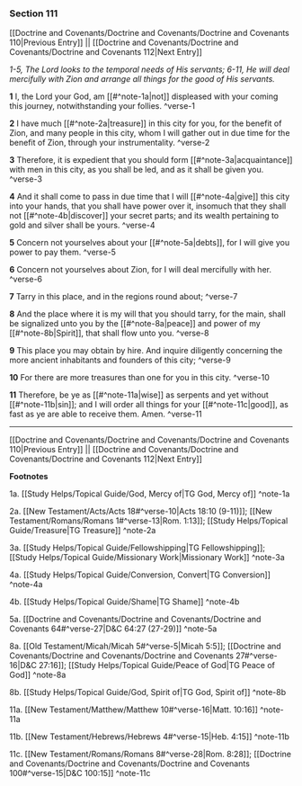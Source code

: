 ### Section 111

[[Doctrine and Covenants/Doctrine and Covenants/Doctrine and Covenants 110|Previous Entry]]  ||  [[Doctrine and Covenants/Doctrine and Covenants/Doctrine and Covenants 112|Next Entry]]

*1-5, The Lord looks to the temporal needs of His servants; 6-11, He will deal mercifully with Zion and arrange all things for the good of His servants.*

**1**  I, the Lord your God, am [[#^note-1a|not]] displeased with your coming this journey, notwithstanding your follies. ^verse-1

**2**  I have much [[#^note-2a|treasure]] in this city for you, for the benefit of Zion, and many people in this city, whom I will gather out in due time for the benefit of Zion, through your instrumentality. ^verse-2

**3**  Therefore, it is expedient that you should form [[#^note-3a|acquaintance]] with men in this city, as you shall be led, and as it shall be given you. ^verse-3

**4**  And it shall come to pass in due time that I will [[#^note-4a|give]] this city into your hands, that you shall have power over it, insomuch that they shall not [[#^note-4b|discover]] your secret parts; and its wealth pertaining to gold and silver shall be yours. ^verse-4

**5**  Concern not yourselves about your [[#^note-5a|debts]], for I will give you power to pay them. ^verse-5

**6**  Concern not yourselves about Zion, for I will deal mercifully with her. ^verse-6

**7**  Tarry in this place, and in the regions round about; ^verse-7

**8**  And the place where it is my will that you should tarry, for the main, shall be signalized unto you by the [[#^note-8a|peace]] and power of my [[#^note-8b|Spirit]], that shall flow unto you. ^verse-8

**9**  This place you may obtain by hire. And inquire diligently concerning the more ancient inhabitants and founders of this city; ^verse-9

**10**  For there are more treasures than one for you in this city. ^verse-10

**11**  Therefore, be ye as [[#^note-11a|wise]] as serpents and yet without [[#^note-11b|sin]]; and I will order all things for your [[#^note-11c|good]], as fast as ye are able to receive them. Amen. ^verse-11


---
[[Doctrine and Covenants/Doctrine and Covenants/Doctrine and Covenants 110|Previous Entry]]  ||  [[Doctrine and Covenants/Doctrine and Covenants/Doctrine and Covenants 112|Next Entry]]


**Footnotes**


1a. [[Study Helps/Topical Guide/God, Mercy of|TG God, Mercy of]] ^note-1a

2a. [[New Testament/Acts/Acts 18#^verse-10|Acts 18:10 (9-11)]]; [[New Testament/Romans/Romans 1#^verse-13|Rom. 1:13]]; [[Study Helps/Topical Guide/Treasure|TG Treasure]] ^note-2a

3a. [[Study Helps/Topical Guide/Fellowshipping|TG Fellowshipping]]; [[Study Helps/Topical Guide/Missionary Work|Missionary Work]] ^note-3a

4a. [[Study Helps/Topical Guide/Conversion, Convert|TG Conversion]] ^note-4a

4b. [[Study Helps/Topical Guide/Shame|TG Shame]] ^note-4b

5a. [[Doctrine and Covenants/Doctrine and Covenants/Doctrine and Covenants 64#^verse-27|D&C 64:27 (27-29)]] ^note-5a

8a. [[Old Testament/Micah/Micah 5#^verse-5|Micah 5:5]]; [[Doctrine and Covenants/Doctrine and Covenants/Doctrine and Covenants 27#^verse-16|D&C 27:16]]; [[Study Helps/Topical Guide/Peace of God|TG Peace of God]] ^note-8a

8b. [[Study Helps/Topical Guide/God, Spirit of|TG God, Spirit of]] ^note-8b

11a. [[New Testament/Matthew/Matthew 10#^verse-16|Matt. 10:16]] ^note-11a

11b. [[New Testament/Hebrews/Hebrews 4#^verse-15|Heb. 4:15]] ^note-11b

11c. [[New Testament/Romans/Romans 8#^verse-28|Rom. 8:28]]; [[Doctrine and Covenants/Doctrine and Covenants/Doctrine and Covenants 100#^verse-15|D&C 100:15]] ^note-11c